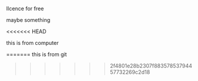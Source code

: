 lIcence for free

maybe something

<<<<<<< HEAD


this is from computer

=======
this is from git
>>>>>>> 2f4801e28b2307f88357853794457732269c2d18
